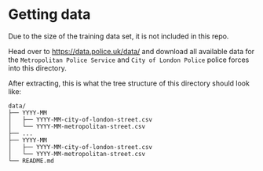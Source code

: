 # Getting data

Due to the size of the training data set, it is not included in this repo.

Head over to https://data.police.uk/data/ and download all available data for the
`Metropolitan Police Service` and `City of London Police` police forces into this directory.

After extracting, this is what the tree structure of this directory should look like:

```
data/
├── YYYY-MM
│   ├── YYYY-MM-city-of-london-street.csv
│   └── YYYY-MM-metropolitan-street.csv
├── ...
├── YYYY-MM
│   ├── YYYY-MM-city-of-london-street.csv
│   └── YYYY-MM-metropolitan-street.csv
└── README.md
```
